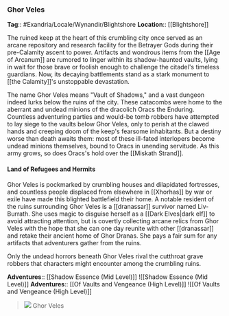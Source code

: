 ### Ghor Veles
**Tag**:: #Exandria/Locale/Wynandir/Blightshore
**Location**:: [[Blightshore]]

The ruined keep at the heart of this crumbling city once served as an arcane repository and research facility for the Betrayer Gods during their pre-Calamity ascent to power. Artifacts and wondrous items from the [[Age of Arcanum]] are rumored to linger within its shadow-haunted vaults, lying in wait for those brave or foolish enough to challenge the citadel's timeless guardians. Now, its decaying battlements stand as a stark monument to [[the Calamity]]'s unstoppable devastation.

The name Ghor Veles means "Vault of Shadows," and a vast dungeon indeed lurks below the ruins of the city. These catacombs were home to the aberrant and undead minions of the dracolich Oracs the Enduring. Countless adventuring parties and would-be tomb robbers have attempted to lay siege to the vaults below Ghor Veles, only to perish at the clawed hands and creeping doom of the keep's fearsome inhabitants. But a destiny worse than death awaits them: most of these ill-fated interlopers become undead minions themselves, bound to Oracs in unending servitude. As this army grows, so does Oracs's hold over the [[Miskath Strand]].

#### Land of Refugees and Hermits

Ghor Veles is pockmarked by crumbling houses and dilapidated fortresses, and countless people displaced from elsewhere in [[Xhorhas]] by war or exile have made this blighted battlefield their home. A notable resident of the ruins surrounding Ghor Veles is a [[dranassar]] survivor named Liv-Burrath. She uses magic to disguise herself as a [[Dark Elves|dark elf]] to avoid attracting attention, but is covertly collecting arcane relics from Ghor Veles with the hope that she can one day reunite with other [[dranassar]] and retake their ancient home of Ghor Dranas. She pays a fair sum for any artifacts that adventurers gather from the ruins.

Only the undead horrors beneath Ghor Veles rival the cutthroat grave robbers that characters might encounter among the crumbling ruins.

**Adventures**:: [[Shadow Essence (Mid Level)]]
![[Shadow Essence (Mid Level)]]
**Adventures**:: [[Of Vaults and Vengeance (High Level)]]
![[Of Vaults and Vengeance (High Level)]]
> [![](https://media.dndbeyond.com/compendium-images/egtw/yDOyqyOocErRgYJK/03-26.png)](https://media.dndbeyond.com/compendium-images/egtw/yDOyqyOocErRgYJK/03-26.png)
> Ghor Veles